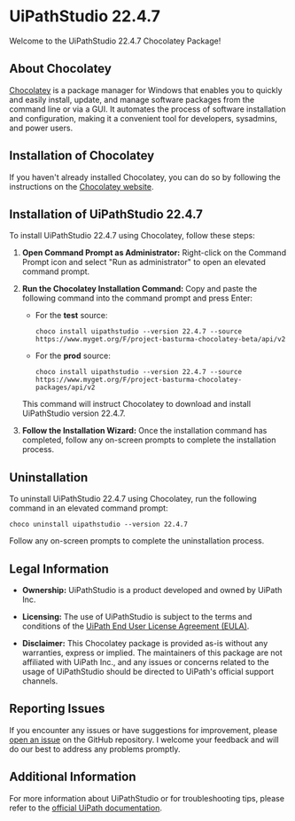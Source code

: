 # UiPathStudio 22.4.7

Welcome to the UiPathStudio 22.4.7 Chocolatey Package!

## About Chocolatey

[Chocolatey](https://chocolatey.org/) is a package manager for Windows that enables you to quickly and easily install, update, and manage software packages from the command line or via a GUI. It automates the process of software installation and configuration, making it a convenient tool for developers, sysadmins, and power users.

## Installation of Chocolatey

If you haven't already installed Chocolatey, you can do so by following the instructions on the [Chocolatey website](https://chocolatey.org/install).

## Installation of UiPathStudio 22.4.7

To install UiPathStudio 22.4.7 using Chocolatey, follow these steps:

1. **Open Command Prompt as Administrator:** Right-click on the Command Prompt icon and select "Run as administrator" to open an elevated command prompt.

2. **Run the Chocolatey Installation Command:** Copy and paste the following command into the command prompt and press Enter:

   - For the **test** source:

     ```shell
     choco install uipathstudio --version 22.4.7 --source https://www.myget.org/F/project-basturma-chocolatey-beta/api/v2
     ```

   - For the **prod** source:
     ```shell
     choco install uipathstudio --version 22.4.7 --source https://www.myget.org/F/project-basturma-chocolatey-packages/api/v2
     ```

   This command will instruct Chocolatey to download and install UiPathStudio version 22.4.7.

3. **Follow the Installation Wizard:** Once the installation command has completed, follow any on-screen prompts to complete the installation process.

## Uninstallation

To uninstall UiPathStudio 22.4.7 using Chocolatey, run the following command in an elevated command prompt:

```shell
choco uninstall uipathstudio --version 22.4.7
```

Follow any on-screen prompts to complete the uninstallation process.

## Legal Information

- **Ownership:** UiPathStudio is a product developed and owned by UiPath Inc.

- **Licensing:** The use of UiPathStudio is subject to the terms and conditions of the [UiPath End User License Agreement (EULA)](https://www.uipath.com/legal/trust-center/eula).

- **Disclaimer:** This Chocolatey package is provided as-is without any warranties, express or implied. The maintainers of this package are not affiliated with UiPath Inc., and any issues or concerns related to the usage of UiPathStudio should be directed to UiPath's official support channels.

## Reporting Issues

If you encounter any issues or have suggestions for improvement, please [open an issue](https://github.com/rpapub/ChocolateyPackages/issues) on the GitHub repository. I welcome your feedback and will do our best to address any problems promptly.

## Additional Information

For more information about UiPathStudio or for troubleshooting tips, please refer to the [official UiPath documentation](https://docs.uipath.com/studio/).
